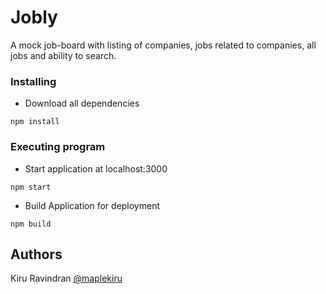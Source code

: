 # Jobly

A mock job-board with listing of companies, jobs related to companies, all jobs and ability to search.

### Installing

* Download all dependencies
```
npm install
```

### Executing program

* Start application at localhost:3000
```
npm start
```

* Build Application for deployment
```
npm build
```

## Authors

Kiru Ravindran [@maplekiru](github.com/maplekiru)




